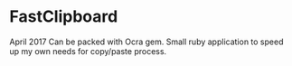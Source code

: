 # FastClipboard
April 2017
Can be packed with Ocra gem.
Small ruby application to speed up my own needs for copy/paste process.
